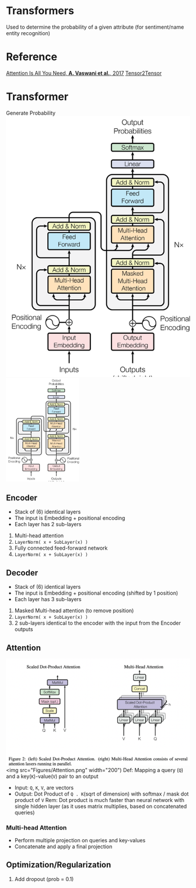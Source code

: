 # Transformers
Used to determine the probability of a given attribute (for sentiment/name entity recognition)

# Reference
[Attention Is All You Need, __A. Vaswani et al.__, 2017](https://arxiv.org/pdf/1706.03762.pdf)
[Tensor2Tensor](https://github.com/tensorflow/tensor2tensor)


# Transformer
Generate Probability
![Transformer Vaswani2017](Figures/Transformer.png)
<img src="Figures/Transformer.png" width="200">
## Encoder
* Stack of (6) identical layers
* The input is Embedding + positional encoding
* Each layer has 2 sub-layers
1. Multi-head attention
2. `LayerNorm( x + SubLayer(x) )`
3. Fully connected feed-forward network
4. `LayerNorm( x + SubLayer(x) )`

## Decoder
* Stack of (6) identical layers
* The input is Embedding + positional encoding (shifted by 1 position)
* Each layer has 3 sub-layers
1. Masked Multi-head attention (to remove position)
2. `LayerNorm( x + SubLayer(x) )`
1. 2 sub-layers identical to the encoder with the input from the Encoder outputs

## Attention
![Attention Vaswani2017](Figures/Attention.png)
<img src="Figures/Attention.png" width="200")
Def: Mapping a query (`Q`) and a key(`K`)-value(`V`) pair to an output
* Input: `Q`, `K`, `V`, are vectors
* Output: Dot Product of `Q . K`(sqrt of dimension) with softmax / mask   dot product of `V`
Rem: Dot product is much faster than neural network with single hidden layer (as it uses matrix multiplies, based on concatenated queries)

### Multi-head Attention
* Perform multiple projection on queries and key-values
* Concatenate and apply a final projection


## Optimization/Regularization
1. Add dropout (prob = 0.1) 
